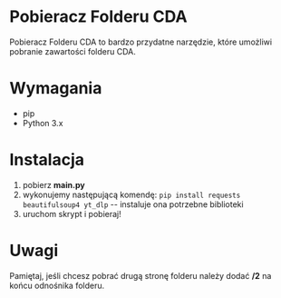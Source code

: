 # Pobieracz Folderu CDA
Pobieracz Folderu CDA to bardzo przydatne narzędzie, które umożliwi pobranie zawartości folderu CDA.
# Wymagania
- pip
- Python 3.x
# Instalacja
1. pobierz **main.py** 
2. wykonujemy następującą komendę:
   ```pip install requests beautifulsoup4 yt_dlp``` -- instaluje ona potrzebne biblioteki
3. uruchom skrypt i pobieraj!
# Uwagi
Pamiętaj, jeśli chcesz pobrać drugą stronę folderu należy dodać **/2** na końcu odnośnika folderu. 
